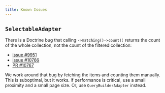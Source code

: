 ```yaml
---
title: Known Issues
---
```


## `SelectableAdapter`

There is a Doctrine bug that calling `->matching()->count()` returns the count
of the whole collection, not the count of the filtered collection:

* [issue #9951](https://github.com/doctrine/orm/issues/9951)
* [issue #10766](https://github.com/doctrine/orm/issues/10766)
* [PR #10767](https://github.com/doctrine/orm/pull/10767)

We work around that bug by fetching the items and counting them manually. This
is suboptimal, but it works. If performance is critical, use a small proximity
and a small page size. Or, use `QueryBuilderAdapter` instead.